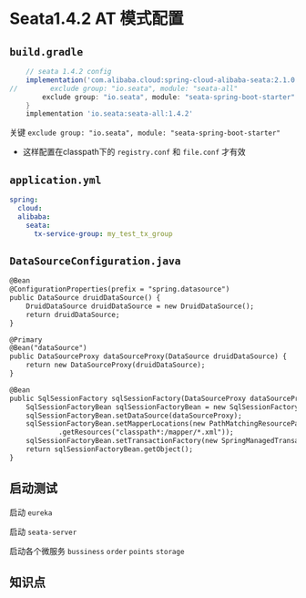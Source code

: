 # Seata1.4.2 AT 模式配置

## `build.gradle`

```gradle
    // seata 1.4.2 config
    implementation('com.alibaba.cloud:spring-cloud-alibaba-seata:2.1.0.RELEASE') {
//        exclude group: "io.seata", module: "seata-all"
        exclude group: "io.seata", module: "seata-spring-boot-starter"
    }
    implementation 'io.seata:seata-all:1.4.2'
```

关键 `exclude group: "io.seata", module: "seata-spring-boot-starter"`

- 这样配置在classpath下的 `registry.conf` 和 `file.conf` 才有效

## `application.yml`

```yml
spring:
  cloud:
  alibaba:
    seata:
      tx-service-group: my_test_tx_group
```

## `DataSourceConfiguration.java`

```txt
@Bean
@ConfigurationProperties(prefix = "spring.datasource")
public DataSource druidDataSource() {
    DruidDataSource druidDataSource = new DruidDataSource();
    return druidDataSource;
}

@Primary
@Bean("dataSource")
public DataSourceProxy dataSourceProxy(DataSource druidDataSource) {
    return new DataSourceProxy(druidDataSource);
}

@Bean
public SqlSessionFactory sqlSessionFactory(DataSourceProxy dataSourceProxy) throws Exception {
    SqlSessionFactoryBean sqlSessionFactoryBean = new SqlSessionFactoryBean();
    sqlSessionFactoryBean.setDataSource(dataSourceProxy);
    sqlSessionFactoryBean.setMapperLocations(new PathMatchingResourcePatternResolver()
            .getResources("classpath*:/mapper/*.xml"));
    sqlSessionFactoryBean.setTransactionFactory(new SpringManagedTransactionFactory());
    return sqlSessionFactoryBean.getObject();
}
```

## 启动测试

启动 `eureka`

启动 `seata-server`

启动各个微服务 `bussiness` `order` `points` `storage`


## 知识点


